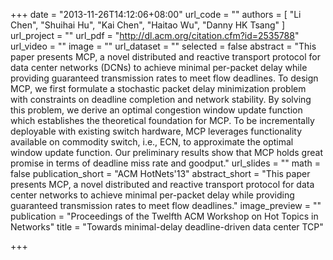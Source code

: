 +++
date = "2013-11-26T14:12:06+08:00"
url_code = ""
authors = [
  "Li Chen", "Shuihai Hu", "Kai Chen", "Haitao Wu", "Danny HK Tsang"
]
url_project = ""
url_pdf = "http://dl.acm.org/citation.cfm?id=2535788"
url_video = ""
image = ""
url_dataset = ""
selected = false
abstract = "This paper presents MCP, a novel distributed and reactive transport protocol for data center networks (DCNs) to achieve minimal per-packet delay while providing guaranteed transmission rates to meet flow deadlines. To design MCP, we first formulate a stochastic packet delay minimization problem with constraints on deadline completion and network stability. By solving this problem, we derive an optimal congestion window update function which establishes the theoretical foundation for MCP. To be incrementally deployable with existing switch hardware, MCP leverages functionality available on commodity switch, i.e., ECN, to approximate the optimal window update function. Our preliminary results show that MCP holds great promise in terms of deadline miss rate and goodput."
url_slides = ""
math = false
publication_short = "ACM HotNets'13"
abstract_short = "This paper presents MCP, a novel distributed and reactive transport protocol for data center networks to achieve minimal per-packet delay while providing guaranteed transmission rates to meet flow deadlines."
image_preview = ""
publication = "Proceedings of the Twelfth ACM Workshop on Hot Topics in Networks"
title = "Towards minimal-delay deadline-driven data center TCP"

+++

